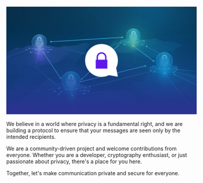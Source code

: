 ![Private Chat Protocol](/media/cover.png)

We believe in a world where privacy is a fundamental right, and we are building a protocol to ensure that your messages are seen only by the intended recipients.

We are a community-driven project and welcome contributions from everyone. Whether you are a developer, cryptography enthusiast, or just passionate about privacy, there's a place for you here.

Together, let's make communication private and secure for everyone.
